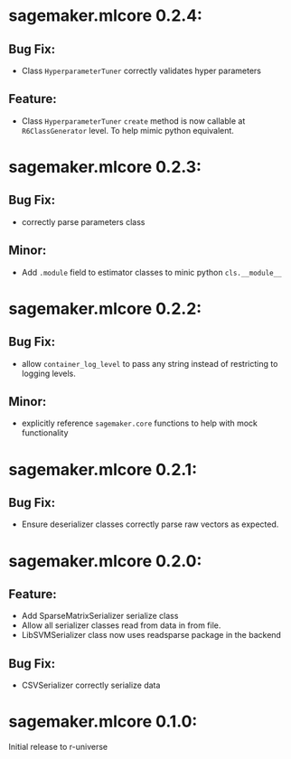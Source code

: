 # sagemaker.mlcore 0.2.4:
## Bug Fix:
* Class `HyperparameterTuner` correctly validates hyper parameters

## Feature:
* Class `HyperparameterTuner` `create` method is now callable at `R6ClassGenerator` level. To help mimic python equivalent.

# sagemaker.mlcore 0.2.3:
## Bug Fix:
* correctly parse parameters class

## Minor:
* Add `.module` field to estimator classes to minic python `cls.__module__`

# sagemaker.mlcore 0.2.2:
## Bug Fix:
* allow `container_log_level` to pass any string instead of restricting to logging levels.

## Minor:
* explicitly reference `sagemaker.core` functions to help with mock functionality

# sagemaker.mlcore 0.2.1:
## Bug Fix:
* Ensure deserializer classes correctly parse raw vectors as expected.

# sagemaker.mlcore 0.2.0:
## Feature:
* Add SparseMatrixSerializer serialize class
* Allow all serializer classes read from data in from file.
* LibSVMSerializer class now uses readsparse package in the backend

## Bug Fix:
* CSVSerializer correctly serialize data

# sagemaker.mlcore 0.1.0:

Initial release to r-universe
